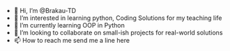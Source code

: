 - 👋 Hi, I’m @Brakau-TD
- 👀 I’m interested in learning python,
Coding Solutions for my teaching life
- 🌱 I’m currently learning OOP in Python
- 💞️ I’m looking to collaborate on small-ish projects for real-world solutions
- 📫 How to reach me send me a line here

<!---
Brakau-TD/Brakau-TD is a ✨ special ✨ repository because its `README.md` (this file) appears on your GitHub profile.
You can click the Preview link to take a look at your changes.
--->

